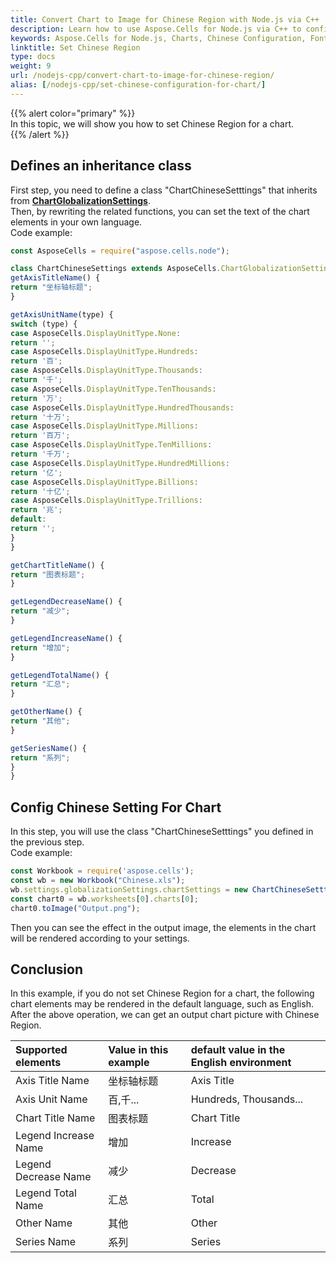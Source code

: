 ```yaml
---  
title: Convert Chart to Image for Chinese Region with Node.js via C++  
description: Learn how to use Aspose.Cells for Node.js via C++ to configure charts for Chinese characters and formats, including fonts, sizes, text directions, and more.  
keywords: Aspose.Cells for Node.js, Charts, Chinese Configuration, Fonts, Font Size, Text Direction, Support.  
linktitle: Set Chinese Region  
type: docs  
weight: 9  
url: /nodejs-cpp/convert-chart-to-image-for-chinese-region/  
alias: [/nodejs-cpp/set-chinese-configuration-for-chart/]  
---  
```


{{% alert color="primary" %}}  
In this topic, we will show you how to set Chinese Region for a chart.  
{{% /alert %}}  

## **Defines an inheritance class**  

First step, you need to define a class "ChartChineseSetttings" that inherits from [**ChartGlobalizationSettings**](https://reference.aspose.com/cells/nodejs-cpp/chartglobalizationsettings/).  
Then, by rewriting the related functions, you can set the text of the chart elements in your own language.  
Code example:  
```javascript
const AsposeCells = require("aspose.cells.node");

class ChartChineseSettings extends AsposeCells.ChartGlobalizationSettings {
getAxisTitleName() {
return "坐标轴标题";
}

getAxisUnitName(type) {
switch (type) {
case AsposeCells.DisplayUnitType.None:
return '';
case AsposeCells.DisplayUnitType.Hundreds:
return '百';
case AsposeCells.DisplayUnitType.Thousands:
return '千';
case AsposeCells.DisplayUnitType.TenThousands:
return '万';
case AsposeCells.DisplayUnitType.HundredThousands:
return '十万';
case AsposeCells.DisplayUnitType.Millions:
return '百万';
case AsposeCells.DisplayUnitType.TenMillions:
return '千万';
case AsposeCells.DisplayUnitType.HundredMillions:
return '亿';
case AsposeCells.DisplayUnitType.Billions:
return '十亿';
case AsposeCells.DisplayUnitType.Trillions:
return '兆';
default:
return '';
}
}

getChartTitleName() {
return "图表标题";
}

getLegendDecreaseName() {
return "减少";
}

getLegendIncreaseName() {
return "增加";
}

getLegendTotalName() {
return "汇总";
}

getOtherName() {
return "其他";
}

getSeriesName() {
return "系列";
}
}
```  

## **Config Chinese Setting For Chart**  

In this step, you will use the class "ChartChineseSetttings" you defined in the previous step.  
Code example:  

```javascript  
const Workbook = require('aspose.cells');  
const wb = new Workbook("Chinese.xls");  
wb.settings.globalizationSettings.chartSettings = new ChartChineseSetttings();  
const chart0 = wb.worksheets[0].charts[0];  
chart0.toImage("Output.png");  
```  

Then you can see the effect in the output image, the elements in the chart will be rendered according to your settings.  

## **Conclusion**  

In this example, if you do not set Chinese Region for a chart, the following chart elements may be rendered in the default language, such as English.  
After the above operation, we can get an output chart picture with Chinese Region.  

|**Supported elements**|**Value in this example**|**default value in the English environment**|  
| :- | :- | :- |  
|Axis Title Name|坐标轴标题|Axis Title|  
|Axis Unit Name|百,千...|Hundreds, Thousands...|  
|Chart Title Name|图表标题|Chart Title|  
|Legend Increase Name|增加|Increase|  
|Legend Decrease Name|减少|Decrease|  
|Legend Total Name|汇总|Total|  
|Other Name|其他|Other|  
|Series Name|系列|Series|  
  